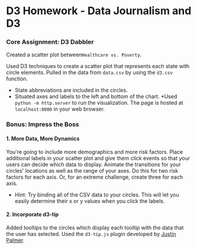 # D3 Homework - Data Journalism and D3

### Core Assignment: D3 Dabbler 
Created a scatter plot between`Healthcare vs. Poverty`.

Used D3 techniques to create a scatter plot that represents each state with circle elements. Pulled in the data from `data.csv` by using the `d3.csv` function.

* State abbreviations are included in the circles.
* Situated axes and labels to the left and bottom of the chart.
*Used `python -m http.server` to run the visualization. The page is hosted at `localhost:8000` in your web browser.

### Bonus: Impress the Boss 

#### 1. More Data, More Dynamics

You're going to include more demographics and more risk factors. Place additional labels in your scatter plot and give them click events so that your users can decide which data to display. Animate the transitions for your circles' locations as well as the range of your axes. Do this for two risk factors for each axis. Or, for an extreme challenge, create three for each axis.

* Hint: Try binding all of the CSV data to your circles. This will let you easily determine their x or y values when you click the labels.

#### 2. Incorporate d3-tip

Added tooltips to the circles which display each tooltip with the data that the user has selected. Used the `d3-tip.js` plugin developed by [Justin Palmer](https://github.com/Caged).

